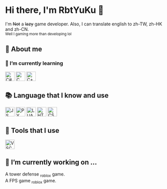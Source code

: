 # Hi there, I'm RbtYuKu  👋

I'm ~~Not~~ a ~~lazy~~ game developer. Also, I can translate english to zh-TW, zh-HK and zh-CN.<br>
<sub>Well I gaming more than developing lol</sub>

## 💬 About me
### 🌱 I’m currently learning
<p>
<img alt="C#" width="30px" src="https://cdn.jsdelivr.net/gh/devicons/devicon/icons/csharp/csharp-original.svg" />
<img alt="C" width="30px" src="https://cdn.jsdelivr.net/gh/devicons/devicon/icons/c/c-original.svg" />
<img alt="C++" width="30px" src="https://cdn.jsdelivr.net/gh/devicons/devicon/icons/cplusplus/cplusplus-original.svg" />
</p>

## 📚 Language that I know and use
<p>
<img alt="JS" width="30px" src="https://cdn.jsdelivr.net/gh/devicons/devicon/icons/javascript/javascript-original.svg" />
<img alt="PY" width="30px" src="https://cdn.jsdelivr.net/gh/devicons/devicon/icons/python/python-original.svg" />
<img alt="LUA" width="30px" src="https://cdn.jsdelivr.net/gh/devicons/devicon/icons/lua/lua-original-wordmark.svg" />
<img alt="HTML5" width="30px" src="https://cdn.jsdelivr.net/gh/devicons/devicon/icons/html5/html5-plain-wordmark.svg" />
<img alt="CSS" width="30px" src="https://cdn.jsdelivr.net/gh/devicons/devicon/icons/css3/css3-plain-wordmark.svg" />
</p>

## 🔧 Tools that I use
<p>
<img alt="VSC" width="30px" src="https://cdn.jsdelivr.net/gh/devicons/devicon/icons/vscode/vscode-original.svg" />
</p>

## 🔭 I’m currently working on ...
A tower defense <sub>roblox</sub> game.<br>
A FPS game <sub>roblox</sub> game.

<!--
**RabbitYuKu/RabbitYuKu** is a ✨ _special_ ✨ repository because its `README.md` (this file) appears on your GitHub profile.

Here are some ideas to get you started:

- 🔭 I’m currently working on ...
- 🌱 I’m currently learning ...
- 👯 I’m looking to collaborate on ...
- 🤔 I’m looking for help with ...
- 💬 Ask me about ...
- 📫 How to reach me: ...
- 😄 Pronouns: ...
- ⚡ Fun fact: ...
-->
